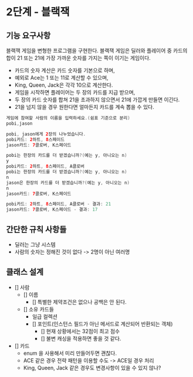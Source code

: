 # 2단계 - 블랙잭
## 기능 요구사항
블랙잭 게임을 변형한 프로그램을 구현한다. 
블랙잭 게임은 딜러와 플레이어 중 카드의 합이 21 또는 21에 가장 가까운 숫자를 가지는 쪽이 이기는 게임이다.

* 카드의 숫자 계산은 카드 숫자를 기본으로 하며,    
* 예외로 Ace는 1 또는 11로 계산할 수 있으며,     
* King, Queen, Jack은 각각 10으로 계산한다.    
* 게임을 시작하면 플레이어는 두 장의 카드를 지급 받으며,     
* 두 장의 카드 숫자를 합쳐 21을 초과하지 않으면서 21에 가깝게 만들면 이긴다.   
* 21을 넘지 않을 경우 원한다면 얼마든지 카드를 계속 뽑을 수 있다.   

```kotlin
게임에 참여할 사람의 이름을 입력하세요.(쉼표 기준으로 분리)
pobi,jason

pobi, jason에게 2장의 나누었습니다.
pobi카드: 2하트, 8스페이드
jason카드: 7클로버, K스페이드

pobi는 한장의 카드를 더 받겠습니까?(예는 y, 아니오는 n)
y
pobi카드: 2하트, 8스페이드, A클로버
pobi는 한장의 카드를 더 받겠습니까?(예는 y, 아니오는 n)
n
jason은 한장의 카드를 더 받겠습니까?(예는 y, 아니오는 n)
n
jason카드: 7클로버, K스페이드

pobi카드: 2하트, 8스페이드, A클로버 - 결과: 21
jason카드: 7클로버, K스페이드 - 결과: 17
```
## 간단한 규칙 사항들   
* 딜러는 그냥 시스템  
* 사람의 숫자는 정해진 것이 없다 -> 2명이 아닌 여러명  

## 클래스 설계 
* [] 사람 
    * [] 이름
        * [] 특별한 제약조건은 없으나 공백은 안 된다.
    * [] 소유 카드들    
        * 일급 컬렉션     
        * [] 포인트(인스턴스 필드가 아닌 메서드로 계산되어 반환되는 객체)  
            * [] 현재 상황에서는 32점이 최고 점수   
            * [] 불변 캐싱을 적용하면 좋을 것 같다.
* [] 카드 
    * enum 을 사용해서 미리 만들어두면 괜찮다. 
    * ACE 같은 경우 전략 패턴을 이용할 수도 -> ACE일 경우 처리 
    * King, Queen, Jack 같은 경우도 변경사항이 있을 수 있지 않나?  
    